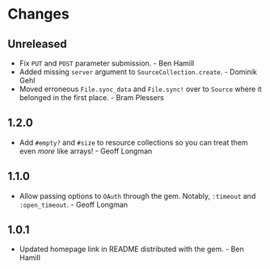 # Changes

## Unreleased

* Fix `PUT` and `POST` parameter submission. - Ben Hamill
* Added missing `server` argument to `SourceCollection.create`. - Dominik Gehl
* Moved erroneous `File.sync_data` and `File.sync!` over to `Source` where it
  belonged in the first place. - Bram Plessers

## 1.2.0

* Add `#empty?` and `#size` to resource collections so you can treat them even
  *more* like arrays! - Geoff Longman

## 1.1.0

* Allow passing options to `OAuth` through the gem. Notably, `:timeout` and
  `:open_timeout`. - Geoff Longman

## 1.0.1

* Updated homepage link in README distributed with the gem. - Ben Hamill
